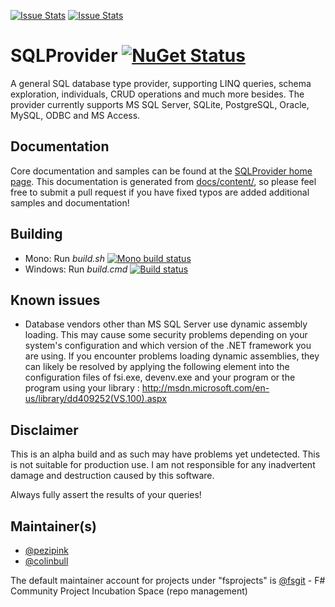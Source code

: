 [![Issue Stats](http://issuestats.com/github/fsprojects/SQLProvider/badge/issue)](http://issuestats.com/github/fsprojects/SQLProvider)
[![Issue Stats](http://issuestats.com/github/fsprojects/SQLProvider/badge/pr)](http://issuestats.com/github/fsprojects/SQLProvider)

# SQLProvider [![NuGet Status](http://img.shields.io/nuget/v/SQLProvider.svg?style=flat)](https://www.nuget.org/packages/SQLProvider/)

A general SQL database type provider, supporting LINQ queries, schema exploration, individuals, CRUD operations and much more besides. The provider currently supports MS SQL Server, SQLite, PostgreSQL, Oracle, MySQL, ODBC and MS Access.

## Documentation

Core documentation and samples can be found at the [SQLProvider home page](http://fsprojects.github.io/SQLProvider/). This documentation is generated from [docs/content/](https://github.com/fsprojects/SQLProvider/tree/master/docs/content), so please feel free to submit a pull request if you have fixed typos are added additional samples and documentation!

## Building

* Mono: Run *build.sh*  [![Mono build status](https://travis-ci.org/fsprojects/SQLProvider.png)](https://travis-ci.org/fsprojects/SQLProvider)
* Windows: Run *build.cmd* [![Build status](https://ci.appveyor.com/api/projects/status/68u9qx5vw1uf5opl/branch/master?svg=true)](https://ci.appveyor.com/project/colinbull/sqlprovider/branch/master)

## Known issues

- Database vendors other than MS SQL Server use dynamic assembly loading.  This may cause some security problems depending on your system's configuration and which version of the .NET framework you are using.  If you encounter problems loading dynamic assemblies, they can likely be resolved by applying the following element into the configuration files of  fsi.exe, devenv.exe and your program or the program using your library : http://msdn.microsoft.com/en-us/library/dd409252(VS.100).aspx

## Disclaimer

This is an alpha build and as such may have problems yet undetected. This is not suitable for production use.  I am not responsible for any inadvertent damage and destruction caused by this software. 

Always fully assert the results of your queries!

## Maintainer(s)

- [@pezipink](https://github.com/pezipink)
- [@colinbull](https://github.com/colinbull)

The default maintainer account for projects under "fsprojects" is [@fsgit](https://github.com/fsgit) - F# Community Project Incubation Space (repo management)

